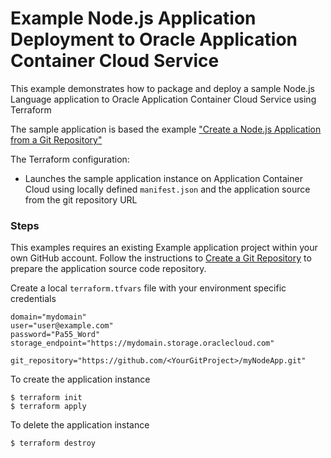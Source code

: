 Example Node.js Application Deployment to Oracle Application Container Cloud Service
====================================================================================

This example demonstrates how to package and deploy a sample Node.js Language application to Oracle Application Container Cloud Service using Terraform

The sample application is based the example ["Create a Node.js Application from a Git Repository"](http://www.oracle.com/webfolder/technetwork/tutorials/obe/cloud/apaas/node/node-github-accs/node-github-accs.html)

The Terraform configuration:

- Launches the sample application instance on Application Container Cloud using locally defined `manifest.json` and the application source from the git repository URL

### Steps

This examples requires an existing Example application project within your own GitHub account. Follow the instructions to [Create a Git Repository](http://www.oracle.com/webfolder/technetwork/tutorials/obe/cloud/apaas/node/node-github-accs/node-github-accs.html) to prepare the application source code repository.

Create a local `terraform.tfvars` file with your environment specific credentials

```
domain="mydomain"
user="user@example.com"
password="Pa55_Word"
storage_endpoint="https://mydomain.storage.oraclecloud.com"

git_repository="https://github.com/<YourGitProject>/myNodeApp.git"
```

To create the application instance

```
$ terraform init
$ terraform apply
```

To delete the application instance

```
$ terraform destroy
```
